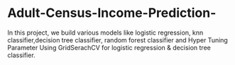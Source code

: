 # Adult-Census-Income-Prediction-
In this project, we build various models like logistic regression, knn classifier,decision tree classifier, random forest classifier and Hyper Tuning Parameter Using GridSerachCV for logistic regression &amp; decision tree classifier.
